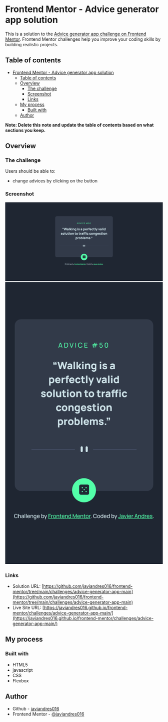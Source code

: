 # Frontend Mentor - Advice generator app solution

This is a solution to the [Advice generator app challenge on Frontend Mentor](https://www.frontendmentor.io/challenges/advice-generator-app-QdUG-13db). Frontend Mentor challenges help you improve your coding skills by building realistic projects.

## Table of contents

- [Frontend Mentor - Advice generator app solution](#frontend-mentor---advice-generator-app-solution)
  - [Table of contents](#table-of-contents)
  - [Overview](#overview)
    - [The challenge](#the-challenge)
    - [Screenshot](#screenshot)
    - [Links](#links)
  - [My process](#my-process)
    - [Built with](#built-with)
  - [Author](#author)

**Note: Delete this note and update the table of contents based on what sections you keep.**

## Overview

### The challenge

Users should be able to:

- change advices by clicking on the button

### Screenshot

![desktop-preview](./screenshot/../screenshots/desktop-preview.png)
![mobile-preview](./screenshot/../screenshots/mobile-preview.png)

### Links

- Solution URL: [https://github.com/javiandres016/frontend-mentor/tree/main/challenges/advice-generator-app-main](https://github.com/javiandres016/frontend-mentor/tree/main/challenges/advice-generator-app-main)
- Live Site URL: [https://javiandres016.github.io/frontend-mentor/challenges/advice-generator-app-main/](https://javiandres016.github.io/frontend-mentor/challenges/advice-generator-app-main/)

## My process

### Built with

- HTML5
- javascript
- CSS
- Flexbox

## Author

- Github - [javiandres016](https://github.com/javiandres016)
- Frontend Mentor - [@javiandres016](https://www.frontendmentor.io/profile/javiandres016)

